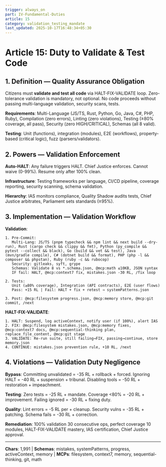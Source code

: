 ```yaml
---
trigger: always_on
part: IV-Fundamental-Duties
article: 15
category: validation_testing_mandate
last_updated: 2025-10-17T16:48:34+05:30
---
```


# Article 15: Duty to Validate & Test Code

## 1. Definition — Quality Assurance Obligation

Citizens must **validate and test all code** via HALT-FIX-VALIDATE loop. Zero-tolerance validation is mandatory, not optional. No code proceeds without passing multi-language validation, security scans, tests.

**Requirements**: Multi-Language (JS/TS, Rust, Python, Go, Java, C#, PHP, Ruby), Compilation (zero errors), Linting (zero violations), Testing (≥80% coverage, all pass), Security (zero HIGH/CRITICAL), Schemas (all 8 valid).

**Testing**: Unit (functions), integration (modules), E2E (workflows), property-based (critical logic), fuzz (parsers/validators).

## 2. Powers — Validation Enforcement

**Auto-HALT**: Any failure triggers HALT. Chief Justice enforces. Cannot waive (0-99%). Resume only after 100% clean.

**Infrastructure**: Testing frameworks per language, CI/CD pipeline, coverage reporting, security scanning, schema validation.

**Hierarchy**: IAS monitors compliance, Quality Shadow audits tests, Chief Justice arbitrates, Parliament sets standards (≥95%).

## 3. Implementation — Validation Workflow

**Validation**:
```
1. Pre-Commit:
   Multi-Lang: JS/TS (pnpm typecheck && npm lint && next build --dry-run), Rust (cargo check && clippy && fmt), Python (py_compile && pytest --collect && black), Go (build && vet && test), Java (mvn/gradle compile), C# (dotnet build && format), PHP (php -l && composer && phpstan), Ruby (ruby -c && rubocop)
   Security: gitleaks, syft, grype
   Schemas: Validate 8 vs *.schema.json, @mcp:math ≤10KB, JSON syntax
   IF fail: HALT, @mcp:context7 fix, mistakes.json -30 RL, /fix loop

2. Tests:
   Unit (≥80% coverage), Integration (API contracts), E2E (user flows)
   Pass: +15 RL | Fail: HALT + fix + retest → systemPatterns.json

3. Post: @mcp:filesystem progress.json, @mcp:memory store, @mcp:git commit, /next
```

**HALT-FIX-VALIDATE**:
```
1. HALT: Suspend, log activeContext, notify user (if 100%), alert IAS
2. FIX: @mcp:filesystem mistakes.json, @mcp:memory fixes, @mcp:context7 docs, @mcp:sequential-thinking plan, replace_file_content, @mcp:git stage
3. VALIDATE: Re-run suite, still failing→FIX, passing→continue, store memory.json
4. CONTINUE: mistakes.json prevention rule, +10 RL, /next
```

## 4. Violations — Validation Duty Negligence

**Bypass**: Committing unvalidated = -35 RL + rollback + forced. Ignoring HALT = -40 RL + suspension + tribunal. Disabling tools = -50 RL + restoration + impeachment.

**Testing**: Zero tests = -25 RL + mandate. Coverage <80% = -20 RL + improvement. Failing ignored = -30 RL + fixing duty.

**Quality**: Lint errors = -5 RL per + cleanup. Security vulns = -35 RL + patching. Schema fails = -30 RL + correction.

**Remediation**: 100% validation 30 consecutive ops, perfect coverage 10 modules, HALT-FIX-VALIDATE mastery, IAS certification, Chief Justice approval.

---

**Chars**: 1,991 | **Schemas**: mistakes, systemPatterns, progress, activeContext, memory | **MCPs**: filesystem, context7, memory, sequential-thinking, git, math
